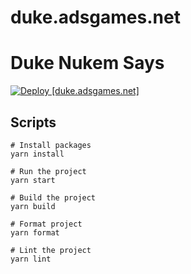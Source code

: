 # duke.adsgames.net

# Duke Nukem Says

[![Deploy [duke.adsgames.net]](https://github.com/AdsGames/duke.adsgames.net/actions/workflows/deploy-site.yml/badge.svg)](https://github.com/AdsGames/duke.adsgames.net/actions/workflows/deploy-site.yml)

## Scripts

```
# Install packages
yarn install

# Run the project
yarn start

# Build the project
yarn build

# Format project
yarn format

# Lint the project
yarn lint
```
